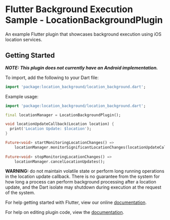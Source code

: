 # Flutter Background Execution Sample - LocationBackgroundPlugin

An example Flutter plugin that showcases background execution using iOS location services.

## Getting Started

**_NOTE: This plugin does not currently have an Android implementation._**

To import, add the following to your Dart file:

```dart
import 'package:location_background/location_background.dart';
```

Example usage:

```dart
import 'package:location_background/location_background.dart';

final locationManager = LocationBackgroundPlugin();

void locationUpdateCallback(Location location) {
  print('Location Update: $location');
}

Future<void> startMonitoringLocationChanges() =>
    locationManager.monitorSignificantLocationChanges(locationUpdateCallback);
    
Future<void> stopMonitoringLocationChanges() =>
    locationManager.cancelLocationUpdates();
```

**WARNING:** do not maintain volatile state or perform long running operations in the location update callback. There is no guarantee from the system for how long a process can perform background processing after a location update, and the Dart isolate may shutdown during execution at the request of the system.

For help getting started with Flutter, view our online
[documentation](https://flutter.io/).

For help on editing plugin code, view the [documentation](https://flutter.io/platform-plugins/#edit-code).
